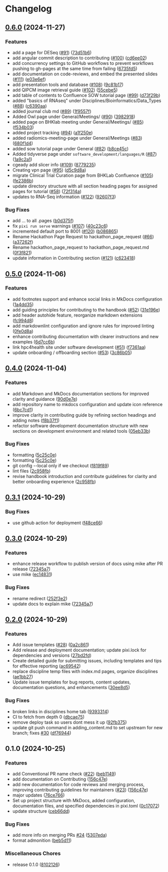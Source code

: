 # Changelog

## [0.6.0](https://github.com/bhklab/handbook/compare/v0.5.0...v0.6.0) (2024-11-27)


### Features

* add a page for DESeq ([#91](https://github.com/bhklab/handbook/issues/91)) ([73d51b6](https://github.com/bhklab/handbook/commit/73d51b6e5e58f1b53afbe61c3b763143a5063cea))
* add angular commit description to contributing ([#100](https://github.com/bhklab/handbook/issues/100)) ([cd6ee02](https://github.com/bhklab/handbook/commit/cd6ee02a2214c3c7383b440b2588235ace526812))
* add concurrency settings to GitHub workflows to prevent workflows pushing to gh-pages at the same time from failing ([6735fd5](https://github.com/bhklab/handbook/commit/6735fd5eb030eefa6d22515543f20025b314f007))
* add documentation on code-reviews, and embed the presented slides  ([#111](https://github.com/bhklab/handbook/issues/111)) ([e03e6ef](https://github.com/bhklab/handbook/commit/e03e6ef2037b573c21317e338bf061e7485ab1c4))
* add presentation tools and database ([#108](https://github.com/bhklab/handbook/issues/108)) ([9c81b17](https://github.com/bhklab/handbook/commit/9c81b170f5d6589c0367f79e3b7625e325a8a724))
* add QIPCM image retrieval guide ([#102](https://github.com/bhklab/handbook/issues/102)) ([55cebe5](https://github.com/bhklab/handbook/commit/55cebe561589616891cf931f7aed0115a18fcc91))
* add table of contents to Confluence SOW tutorial page ([#99](https://github.com/bhklab/handbook/issues/99)) ([d73f29b](https://github.com/bhklab/handbook/commit/d73f29b6f63649bede4d4ab95d8277d1accfbe83))
* added "basics of RNAseq" under Disciplines/Bioinformatics/Data_Types ([#88](https://github.com/bhklab/handbook/issues/88)) ([c6390aa](https://github.com/bhklab/handbook/commit/c6390aa805a523f771c7a54397f26e0ca966fa85))
* added journal club md ([#89](https://github.com/bhklab/handbook/issues/89)) ([1f9557f](https://github.com/bhklab/handbook/commit/1f9557ff62bea359c03fa70fbb497b241fe228cf))
* Added Owl page under General/Meetings/ ([#90](https://github.com/bhklab/handbook/issues/90)) ([3982918](https://github.com/bhklab/handbook/commit/398291893644a103837dceeda673c367d45bce8f))
* added page on BHKlab meeting under General/Meetings/ ([#85](https://github.com/bhklab/handbook/issues/85)) ([f534b03](https://github.com/bhklab/handbook/commit/f534b03dd54009ede9b3ef6f2ced689aff2adb49))
* added project tracking  ([#94](https://github.com/bhklab/handbook/issues/94)) ([a1f250e](https://github.com/bhklab/handbook/commit/a1f250edaeb6ee1e91eb0299017d24088ed133d5))
* added radiomics-meeting-page under General/Meetings ([#83](https://github.com/bhklab/handbook/issues/83)) ([680f1d4](https://github.com/bhklab/handbook/commit/680f1d47cdf1da61dbb9eebbd02ebe9a99a842fb))
* added sow tutorial page under General ([#82](https://github.com/bhklab/handbook/issues/82)) ([b8ce45c](https://github.com/bhklab/handbook/commit/b8ce45c50ca43b33f1db27758ffc43d281c282d9))
* Added tidyverse page under `software_development/languages/R` ([#87](https://github.com/bhklab/handbook/issues/87)) ([1a9c2a1](https://github.com/bhklab/handbook/commit/1a9c2a1ffdd3adb9f63cbdf11cfeacdeec0d7d32))
* cgeady add slicer info ([#109](https://github.com/bhklab/handbook/issues/109)) ([8779235](https://github.com/bhklab/handbook/commit/8779235c8d6524e177ae7430337cedd9e7c66a7c))
* Creating vpn page ([#95](https://github.com/bhklab/handbook/issues/95)) ([d5c9d8a](https://github.com/bhklab/handbook/commit/d5c9d8a1383c0ecefa9bf55757120e67b845e996))
* migrate Clinical Trial Curation page from BHKLab Confluence ([#105](https://github.com/bhklab/handbook/issues/105)) ([fe2386b](https://github.com/bhklab/handbook/commit/fe2386b484fd4b2d732288e3b57341976ebccd2d))
* update directory structure with all section heading pages for assigned pages for tutorial ([#58](https://github.com/bhklab/handbook/issues/58)) ([72f314a](https://github.com/bhklab/handbook/commit/72f314aefc74a2b3acd39a82a4f25f62c8ca7319))
* updates to RNA-Seq information ([#122](https://github.com/bhklab/handbook/issues/122)) ([92607f3](https://github.com/bhklab/handbook/commit/92607f3ce8b24e8400a6f81d92bab9af28663785))


### Bug Fixes

* add ... to all .pages ([b0d375f](https://github.com/bhklab/handbook/commit/b0d375f23a6d2081da5000047809ebb89a3a4d07))
* fix `pixi run serve` warnings ([#107](https://github.com/bhklab/handbook/issues/107)) ([40c23c6](https://github.com/bhklab/handbook/commit/40c23c68dc4e1cde00984b6de226eb70beb69f92))
* incremented default port to 8001 ([#120](https://github.com/bhklab/handbook/issues/120)) ([b086865](https://github.com/bhklab/handbook/commit/b0868655fe318e827e8050e0821bd701856ee55b))
* Rename Hackathon Page Request to hackathon_page_request ([#66](https://github.com/bhklab/handbook/issues/66)) ([a37262f](https://github.com/bhklab/handbook/commit/a37262f2227a4f5239b6a2bacab0ce3b178fd420))
* Rename hackathon_page_request to hackathon_page_request.md ([0f3f821](https://github.com/bhklab/handbook/commit/0f3f821a329a63b4903ab49af4aa40b6a6dd0fef))
* update information in Contributing section ([#121](https://github.com/bhklab/handbook/issues/121)) ([c623418](https://github.com/bhklab/handbook/commit/c623418e21a9db7d0a22f1a7769dbe74a7e40462))

## [0.5.0](https://github.com/bhklab/handbook/compare/v0.4.0...v0.5.0) (2024-11-06)


### Features

* add footnotes support and enhance social links in MkDocs configuration ([1a4dd35](https://github.com/bhklab/handbook/commit/1a4dd35df64827f485d349802d051a51a55a0b1a))
* add guiding principles for contributing to the handbook ([#52](https://github.com/bhklab/handbook/issues/52)) ([31e196e](https://github.com/bhklab/handbook/commit/31e196ea5dcfaa840395e7964975d2cfdac61b9c))
* add header autohide feature, reorganize markdown extensions ([fc994d8](https://github.com/bhklab/handbook/commit/fc994d8310e16f761940a5df11170197795baf61))
* add markdownlint configuration and ignore rules for improved linting ([0fe0d8a](https://github.com/bhklab/handbook/commit/0fe0d8a74c40dc49cb3a733bc55a4ba4aeac48a9))
* enhance contributing documentation with clearer instructions and new examples ([6d7cc6b](https://github.com/bhklab/handbook/commit/6d7cc6b19e68ef1bbb0006b039f501016a2edc80))
* link hpc4health site under software development ([#51](https://github.com/bhklab/handbook/issues/51)) ([f7361aa](https://github.com/bhklab/handbook/commit/f7361aaa8de36788b63ecd1251166b2a66003f92))
* update onboarding / offboarding section ([#53](https://github.com/bhklab/handbook/issues/53)) ([3c86b05](https://github.com/bhklab/handbook/commit/3c86b05db63b51ca21defbb636a6b3b0c509a5c7))

## [0.4.0](https://github.com/bhklab/handbook/compare/v0.3.1...v0.4.0) (2024-11-04)


### Features

* add Markdown and MkDocs documentation sections for improved clarity and guidance ([90d0e7e](https://github.com/bhklab/handbook/commit/90d0e7ee111cab3377dede84e48030b3b7da05e9))
* add repository name to mkdocs configuration and update icon reference ([6bc7cd1](https://github.com/bhklab/handbook/commit/6bc7cd1fababa5ed91bcb29b5b87f978f4a5550b))
* improve clarity in contributing guide by refining section headings and adding notes ([f8b37f1](https://github.com/bhklab/handbook/commit/f8b37f1d40603913dcbf477b1c62fd9523e5d725))
* refactor software development documentation structure with new sections on development environment and related tools ([05eb33b](https://github.com/bhklab/handbook/commit/05eb33b978c1a833c30e71124eb7b66def66709d))


### Bug Fixes

* formatting ([5c25c0e](https://github.com/bhklab/handbook/commit/5c25c0e1e23c46e1a7f502507de5cc5c3dd29d14))
* formatting ([5c25c0e](https://github.com/bhklab/handbook/commit/5c25c0e1e23c46e1a7f502507de5cc5c3dd29d14))
* git config --local only if we checkout ([f819f89](https://github.com/bhklab/handbook/commit/f819f89926aff0671f57f466eaa576a9e57363c0))
* lint files ([2c958fb](https://github.com/bhklab/handbook/commit/2c958fb02dc0c813729c1f8a77b4df776c6f1f76))
* revise handbook introduction and contribute guidelines for clarity and better onboarding experience ([2c958fb](https://github.com/bhklab/handbook/commit/2c958fb02dc0c813729c1f8a77b4df776c6f1f76))

## [0.3.1](https://github.com/bhklab/handbook/compare/v0.3.0...v0.3.1) (2024-10-29)


### Bug Fixes

* use github action for deployment ([f48ce66](https://github.com/bhklab/handbook/commit/f48ce661cac602a5f4cd6affd67deaf5bd8b3c57))

## [0.3.0](https://github.com/bhklab/handbook/compare/v0.2.0...v0.3.0) (2024-10-29)


### Features

* enhance release workflow to publish version of docs using mike after PR release ([72345a7](https://github.com/bhklab/handbook/commit/72345a7c500430c46b8aa158b29c471f648d3dbb))
* use mike ([ec14831](https://github.com/bhklab/handbook/commit/ec148315f13432d19e08eb6b9b2fd50dadd4a25b))


### Bug Fixes

* rename redirect ([252f3e2](https://github.com/bhklab/handbook/commit/252f3e2a2bff2aa8791fe401eb0a83fc1642f76b))
* update docs to explain mike ([72345a7](https://github.com/bhklab/handbook/commit/72345a7c500430c46b8aa158b29c471f648d3dbb))

## [0.2.0](https://github.com/bhklab/handbook/compare/v0.1.0...v0.2.0) (2024-10-29)


### Features

* Add issue templates ([#28](https://github.com/bhklab/handbook/issues/28)) ([0a2c861](https://github.com/bhklab/handbook/commit/0a2c861da93f455467fd8cb4720cded5c75aa67a))
* Add release and deployment documentation; update pixi.lock for dependencies and versions ([27bd2fd](https://github.com/bhklab/handbook/commit/27bd2fd7d1d93c26f7a8873842400b65c9a1a2ff))
* Create detailed guide for submitting issues, including templates and tips for effective reporting ([ac69542](https://github.com/bhklab/handbook/commit/ac69542cf8673599731d1dfa1e0e40d17c7aec06))
* replace discipline temp files with index.md pages, organize disciplines ([ae1bb27](https://github.com/bhklab/handbook/commit/ae1bb2709ba1b03f7034b25cfd5c07d73342f2d5))
* Update issue templates for bug reports, content updates, documentation questions, and enhancements ([30ee8d5](https://github.com/bhklab/handbook/commit/30ee8d5b0a8bcad08d3de24f1dd97173eff41ea2))


### Bug Fixes

* broken links in disciplines home tab ([9393314](https://github.com/bhklab/handbook/commit/9393314e911d6fddc5c8b566df5ccfe35ce7d032))
* CI to fetch from depth 0 ([dbcae75](https://github.com/bhklab/handbook/commit/dbcae75984ff7df40ff8da25bd64294dab1cd37b))
* remove deploy task so users dont mess it up ([92fb375](https://github.com/bhklab/handbook/commit/92fb375dbf88810ebb3470e20e39452f136f65a7))
* update git push command in adding_content.md to set upstream for new branch; fixes [#30](https://github.com/bhklab/handbook/issues/30) ([df76944](https://github.com/bhklab/handbook/commit/df769445a18f8fc29c0477615c91ce23bce1a8dd))

## 0.1.0 (2024-10-25)


### Features

* add Conventional PR name check ([#22](https://github.com/bhklab/handbook/issues/22)) ([beb1149](https://github.com/bhklab/handbook/commit/beb114904a27ade37261700e43c1a54f4fd9630a))
* add documentation on Contributing ([156c47e](https://github.com/bhklab/handbook/commit/156c47ebcda4fc3cf6d888fe99efa5d221531643))
* add new documentation for code reviews and merging process, improving contributing guidelines for maintainers ([#23](https://github.com/bhklab/handbook/issues/23)) ([156c47e](https://github.com/bhklab/handbook/commit/156c47ebcda4fc3cf6d888fe99efa5d221531643))
* major updates ([76ce766](https://github.com/bhklab/handbook/commit/76ce766e6beb201640df849d17093d72b0384d6f))
* Set up project structure with MkDocs, added configuration, documentation files, and specified dependencies in pixi.toml ([0c17072](https://github.com/bhklab/handbook/commit/0c170727066734fee8c6813120ffa3102b2fd4bc))
* update structure ([ceb66dd](https://github.com/bhklab/handbook/commit/ceb66ddf4037beff48e7615870d9bb3deca7b7c2))


### Bug Fixes

* add more info on merging PRs [#24](https://github.com/bhklab/handbook/issues/24) ([5307eda](https://github.com/bhklab/handbook/commit/5307eda12e9ed50a3b0aeae0034a0a6ad8206596))
* format admonition ([beb5d11](https://github.com/bhklab/handbook/commit/beb5d117b3ebdf7eaa44691dc217aacfb3f1ab22))


### Miscellaneous Chores

* release 0.1.0 ([8102126](https://github.com/bhklab/handbook/commit/81021263627d357a5aaf2f4056be1e465055db14))
